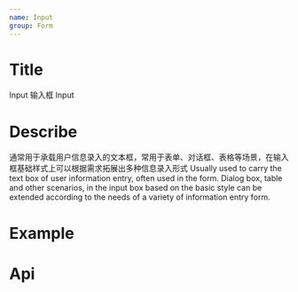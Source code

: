 ```yaml
---
name: Input
group: Form
---
```


# Title

Input 输入框
Input

# Describe

通常用于承载用户信息录入的文本框，常用于表单、对话框、表格等场景，在输入框基础样式上可以根据需求拓展出多种信息录入形式
Usually used to carry the text box of user information entry, often used in the form. Dialog box, table and other scenarios, in the input box based on the basic style can be extended according to the needs of a variety of information entry form.

# Example

# Api
